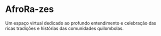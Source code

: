 # AfroRa-zes
Um espaço virtual dedicado ao profundo entendimento e celebração das ricas tradições e histórias das comunidades quilombolas.
